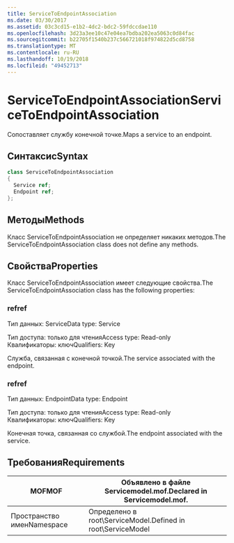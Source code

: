 ```yaml
---
title: ServiceToEndpointAssociation
ms.date: 03/30/2017
ms.assetid: 03c3cd15-e1b2-4dc2-bdc2-59fdccdae110
ms.openlocfilehash: 3d23a3ee10c47e04ea7bdba202ea5063c0d84fac
ms.sourcegitcommit: b22705f1540b237c566721018f974822d5cd8758
ms.translationtype: MT
ms.contentlocale: ru-RU
ms.lasthandoff: 10/19/2018
ms.locfileid: "49452713"
---
```

# <a name="servicetoendpointassociation"></a><span data-ttu-id="6b944-102">ServiceToEndpointAssociation</span><span class="sxs-lookup"><span data-stu-id="6b944-102">ServiceToEndpointAssociation</span></span>
<span data-ttu-id="6b944-103">Сопоставляет службу конечной точке.</span><span class="sxs-lookup"><span data-stu-id="6b944-103">Maps a service to an endpoint.</span></span>  
  
## <a name="syntax"></a><span data-ttu-id="6b944-104">Синтаксис</span><span class="sxs-lookup"><span data-stu-id="6b944-104">Syntax</span></span>  
  
```csharp
class ServiceToEndpointAssociation  
{  
  Service ref;  
  Endpoint ref;  
};  
```  
  
## <a name="methods"></a><span data-ttu-id="6b944-105">Методы</span><span class="sxs-lookup"><span data-stu-id="6b944-105">Methods</span></span>  
 <span data-ttu-id="6b944-106">Класс ServiceToEndpointAssociation не определяет никаких методов.</span><span class="sxs-lookup"><span data-stu-id="6b944-106">The ServiceToEndpointAssociation class does not define any methods.</span></span>  
  
## <a name="properties"></a><span data-ttu-id="6b944-107">Свойства</span><span class="sxs-lookup"><span data-stu-id="6b944-107">Properties</span></span>  
 <span data-ttu-id="6b944-108">Класс ServiceToEndpointAssociation имеет следующие свойства.</span><span class="sxs-lookup"><span data-stu-id="6b944-108">The ServiceToEndpointAssociation class has the following properties:</span></span>  
  
### <a name="ref"></a><span data-ttu-id="6b944-109">ref</span><span class="sxs-lookup"><span data-stu-id="6b944-109">ref</span></span>  
 <span data-ttu-id="6b944-110">Тип данных: Service</span><span class="sxs-lookup"><span data-stu-id="6b944-110">Data type: Service</span></span>  
  
 <span data-ttu-id="6b944-111">Тип доступа: только для чтения</span><span class="sxs-lookup"><span data-stu-id="6b944-111">Access type: Read-only</span></span>  
<span data-ttu-id="6b944-112">Квалификаторы: ключ</span><span class="sxs-lookup"><span data-stu-id="6b944-112">Qualifiers: Key</span></span>  
  
 <span data-ttu-id="6b944-113">Служба, связанная с конечной точкой.</span><span class="sxs-lookup"><span data-stu-id="6b944-113">The service associated with the endpoint.</span></span>  
  
### <a name="ref"></a><span data-ttu-id="6b944-114">ref</span><span class="sxs-lookup"><span data-stu-id="6b944-114">ref</span></span>  
 <span data-ttu-id="6b944-115">Тип данных: Endpoint</span><span class="sxs-lookup"><span data-stu-id="6b944-115">Data type: Endpoint</span></span>  
  
 <span data-ttu-id="6b944-116">Тип доступа: только для чтения</span><span class="sxs-lookup"><span data-stu-id="6b944-116">Access type: Read-only</span></span>  
<span data-ttu-id="6b944-117">Квалификаторы: ключ</span><span class="sxs-lookup"><span data-stu-id="6b944-117">Qualifiers: Key</span></span>  
  
 <span data-ttu-id="6b944-118">Конечная точка, связанная со службой.</span><span class="sxs-lookup"><span data-stu-id="6b944-118">The endpoint associated with the service.</span></span>  
  
## <a name="requirements"></a><span data-ttu-id="6b944-119">Требования</span><span class="sxs-lookup"><span data-stu-id="6b944-119">Requirements</span></span>  
  
|<span data-ttu-id="6b944-120">MOF</span><span class="sxs-lookup"><span data-stu-id="6b944-120">MOF</span></span>|<span data-ttu-id="6b944-121">Объявлено в файле Servicemodel.mof.</span><span class="sxs-lookup"><span data-stu-id="6b944-121">Declared in Servicemodel.mof.</span></span>|  
|---------|-----------------------------------|  
|<span data-ttu-id="6b944-122">Пространство имен</span><span class="sxs-lookup"><span data-stu-id="6b944-122">Namespace</span></span>|<span data-ttu-id="6b944-123">Определено в root\ServiceModel.</span><span class="sxs-lookup"><span data-stu-id="6b944-123">Defined in root\ServiceModel</span></span>|
